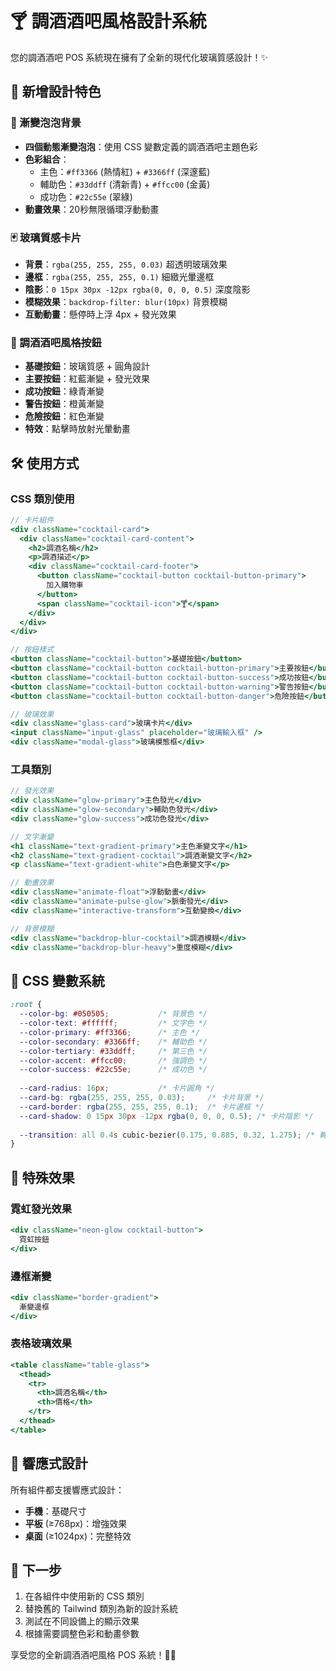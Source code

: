 # 🍸 調酒酒吧風格設計系統

您的調酒酒吧 POS 系統現在擁有了全新的現代化玻璃質感設計！✨

## 🎨 新增設計特色

### 📱 漸變泡泡背景
- **四個動態漸變泡泡**：使用 CSS 變數定義的調酒酒吧主題色彩
- **色彩組合**：
  - 主色：`#ff3366` (熱情紅) + `#3366ff` (深邃藍)
  - 輔助色：`#33ddff` (清新青) + `#ffcc00` (金黃)
  - 成功色：`#22c55e` (翠綠)
- **動畫效果**：20秒無限循環浮動動畫

### 🃏 玻璃質感卡片
- **背景**：`rgba(255, 255, 255, 0.03)` 超透明玻璃效果
- **邊框**：`rgba(255, 255, 255, 0.1)` 細緻光暈邊框
- **陰影**：`0 15px 30px -12px rgba(0, 0, 0, 0.5)` 深度陰影
- **模糊效果**：`backdrop-filter: blur(10px)` 背景模糊
- **互動動畫**：懸停時上浮 4px + 發光效果

### 🔘 調酒酒吧風格按鈕
- **基礎按鈕**：玻璃質感 + 圓角設計
- **主要按鈕**：紅藍漸變 + 發光效果
- **成功按鈕**：綠青漸變
- **警告按鈕**：橙黃漸變
- **危險按鈕**：紅色漸變
- **特效**：點擊時放射光暈動畫

## 🛠 使用方式

### CSS 類別使用

```jsx
// 卡片組件
<div className="cocktail-card">
  <div className="cocktail-card-content">
    <h2>調酒名稱</h2>
    <p>調酒描述</p>
    <div className="cocktail-card-footer">
      <button className="cocktail-button cocktail-button-primary">
        加入購物車
      </button>
      <span className="cocktail-icon">🍸</span>
    </div>
  </div>
</div>

// 按鈕樣式
<button className="cocktail-button">基礎按鈕</button>
<button className="cocktail-button cocktail-button-primary">主要按鈕</button>
<button className="cocktail-button cocktail-button-success">成功按鈕</button>
<button className="cocktail-button cocktail-button-warning">警告按鈕</button>
<button className="cocktail-button cocktail-button-danger">危險按鈕</button>

// 玻璃效果
<div className="glass-card">玻璃卡片</div>
<input className="input-glass" placeholder="玻璃輸入框" />
<div className="modal-glass">玻璃模態框</div>
```

### 工具類別

```jsx
// 發光效果
<div className="glow-primary">主色發光</div>
<div className="glow-secondary">輔助色發光</div>
<div className="glow-success">成功色發光</div>

// 文字漸變
<h1 className="text-gradient-primary">主色漸變文字</h1>
<h2 className="text-gradient-cocktail">調酒漸變文字</h2>
<p className="text-gradient-white">白色漸變文字</p>

// 動畫效果
<div className="animate-float">浮動動畫</div>
<div className="animate-pulse-glow">脈衝發光</div>
<div className="interactive-transform">互動變換</div>

// 背景模糊
<div className="backdrop-blur-cocktail">調酒模糊</div>
<div className="backdrop-blur-heavy">重度模糊</div>
```

## 🎯 CSS 變數系統

```css
:root {
  --color-bg: #050505;           /* 背景色 */
  --color-text: #ffffff;         /* 文字色 */
  --color-primary: #ff3366;      /* 主色 */
  --color-secondary: #3366ff;    /* 輔助色 */
  --color-tertiary: #33ddff;     /* 第三色 */
  --color-accent: #ffcc00;       /* 強調色 */
  --color-success: #22c55e;      /* 成功色 */
  
  --card-radius: 16px;           /* 卡片圓角 */
  --card-bg: rgba(255, 255, 255, 0.03);     /* 卡片背景 */
  --card-border: rgba(255, 255, 255, 0.1);  /* 卡片邊框 */
  --card-shadow: 0 15px 30px -12px rgba(0, 0, 0, 0.5); /* 卡片陰影 */
  
  --transition: all 0.4s cubic-bezier(0.175, 0.885, 0.32, 1.275); /* 轉場 */
}
```

## 🌟 特殊效果

### 霓虹發光效果
```jsx
<div className="neon-glow cocktail-button">
  霓虹按鈕
</div>
```

### 邊框漸變
```jsx
<div className="border-gradient">
  漸變邊框
</div>
```

### 表格玻璃效果
```jsx
<table className="table-glass">
  <thead>
    <tr>
      <th>調酒名稱</th>
      <th>價格</th>
    </tr>
  </thead>
</table>
```

## 📱 響應式設計

所有組件都支援響應式設計：
- **手機**：基礎尺寸
- **平板** (≥768px)：增強效果
- **桌面** (≥1024px)：完整特效

## 🎉 下一步

1. 在各組件中使用新的 CSS 類別
2. 替換舊的 Tailwind 類別為新的設計系統
3. 測試在不同設備上的顯示效果
4. 根據需要調整色彩和動畫參數

享受您的全新調酒酒吧風格 POS 系統！🍹✨